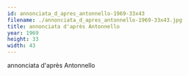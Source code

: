 ```yaml
---
id: annonciata_d_apres_antonnello-1969-33x43
filename: ./annonciata_d_apres_antonnello-1969-33x43.jpg
title: annonciata d'après Antonnello
year: 1969
height: 33
width: 43
---
```


annonciata d'après Antonnello
